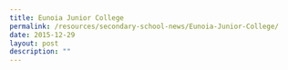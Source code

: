 ```yaml
---
title: Eunoia Junior College
permalink: /resources/secondary-school-news/Eunoia-Junior-College/
date: 2015-12-29
layout: post
description: ""
---
```

